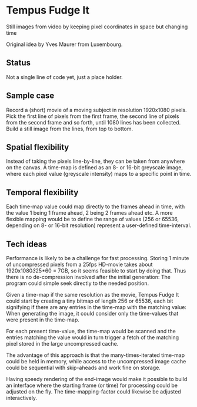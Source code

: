 # Tempus Fudge It
Still images from video by keeping pixel coordinates in space but changing time

Original idea by Yves Maurer from Luxembourg.

## Status
Not a single line of code yet, just a place holder.

## Sample case
Record a (short) movie of a moving subject in resolution 1920x1080 pixels.
Pick the first line of pixels from the first frame, the second line of pixels from
the second frame and so forth, until 1080 lines has been collected. Build a still
image from the lines, from top to bottom.

## Spatial flexibility
Instead of taking the pixels line-by-line, they can be taken from anywhere on the
canvas. A time-map is defined as an 8- or 16-bit greyscale image, where each pixel
value (greyscale intensity) maps to a specific point in time.

## Temporal flexibility
Each time-map value could map directly to the frames ahead in time, with the value
1 being 1 frame ahead, 2 being 2 frames ahead etc. A more flexible mapping would be
to define the range of values (256 or 65536, depending on 8- or 16-bit resolution)
represent a user-defined time-interval.

## Tech ideas
Performance is likely to be a challenge for fast processing. Storing 1 minute of
uncompressed pixels from a 25fps HD-movie takes about 1920x1080*3*25*60 = 7GB, so
it seems feasible to start by doing that. Thus there is no de-compression involved
after the initial generation: The program could simple seek directly to the needed
position.

Given a time-map if the same resolution as the movie, Tempus Fudge It could start
by creating a tiny bitmap of length 256 or 65536, each bit signifying if there are
any entries in the time-map with the matching value: When generating the image, it
could consider only the time-values that were present in the time-map.

For each present time-value, the time-map would be scanned and the entries matching
the value would in turn trigger a fetch of the matching pixel stored in the large
uncompressed cache.

The advantage of this approach is that the many-times-iterated time-map could be
held in memory, while access to the uncompressed image cache could be sequential
with skip-aheads and work fine on storage.

Having speedy rendering of the end-image would make it possible to build an interface
where the starting frame (or time) for processing could be adjusted on the fly. The
time-mapping-factor could likewise be adjusted interactively.
